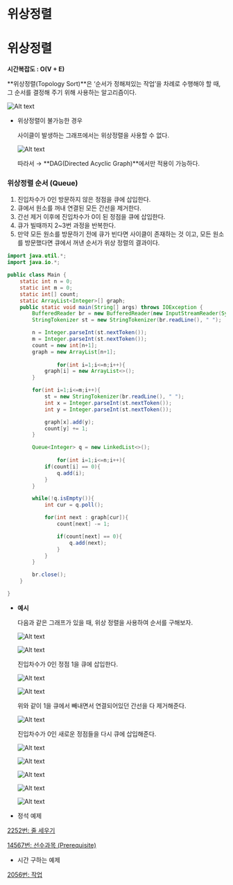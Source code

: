 # 위상정렬

# 위상정렬

**시간복잡도 : O(V + E)**

**위상정렬(Topology Sort)**은 ‘순서가 정해져있는 작업’을 차례로 수행해야 할 때, 그 순서를 결정해 주기 위해 사용하는 알고리즘이다.

![Alt text](https://user-images.githubusercontent.com/84346055/262577918-0ddc7d82-9a55-4e08-8ba9-68754c127fcb.png)

- 위상정렬이 불가능한 경우

  사이클이 발생하는 그래프에서는 위상정렬을 사용할 수 없다.

  ![Alt text](https://user-images.githubusercontent.com/84346055/262577970-ee04ee4f-ab35-4174-b80e-bf8da462da52.png)

  따라서 → **DAG(Directed Acyclic Graph)**에서만 적용이 가능하다.


### 위상정렬 순서 (Queue)

1. 진입차수가 0인 방문하지 않은 정점을 큐에 삽입한다.
2. 큐에서 원소를 꺼내 연결된 모든 간선을 제거한다.
3. 간선 제거 이후에 진입차수가 0이 된 정점을 큐에 삽입한다.
4. 큐가 빌때까지 2~3번 과정을 반복한다.
5. 만약 모든 원소를 방문하기 전에 큐가 빈다면 사이클이 존재하는 것 이고, 모든 원소를 방문했다면 큐에서 꺼낸 순서가 위상 정렬의 결과이다.

```java
import java.util.*;
import java.io.*;

public class Main {
    static int n = 0;
    static int m = 0;
    static int[] count;
    static ArrayList<Integer>[] graph;
    public static void main(String[] args) throws IOException {
        BufferedReader br = new BufferedReader(new InputStreamReader(System.in));
        StringTokenizer st = new StringTokenizer(br.readLine(), " ");

        n = Integer.parseInt(st.nextToken());
        m = Integer.parseInt(st.nextToken());
        count = new int[n+1];
        graph = new ArrayList[n+1];
        
				for(int i=1;i<=n;i++){
            graph[i] = new ArrayList<>();
        }

        for(int i=1;i<=m;i++){
            st = new StringTokenizer(br.readLine(), " ");
            int x = Integer.parseInt(st.nextToken());
            int y = Integer.parseInt(st.nextToken());

            graph[x].add(y);
            count[y] += 1;
        }

        Queue<Integer> q = new LinkedList<>();
        
				for(int i=1;i<=n;i++){
            if(count[i] == 0){
                q.add(i);
            }
        }

        while(!q.isEmpty()){
            int cur = q.poll();

            for(int next : graph[cur]){
                count[next] -= 1;

                if(count[next] == 0){
                    q.add(next);
                }
            }
        }

        br.close();
    }

}
```

- **예시**

  다음과 같은 그래프가 있을 때, 위상 정렬을 사용하여 순서를 구해보자.

  ![Alt text](https://user-images.githubusercontent.com/84346055/262577980-3c9cc0f3-b073-4882-9b51-410534ade257.png)

  ![Alt text](https://user-images.githubusercontent.com/84346055/262577981-98c62431-c9c3-4813-81ca-16edee95df7c.png)

  진입차수가 0인 정점 1을 큐에 삽입한다.

  ![Alt text](https://user-images.githubusercontent.com/84346055/262577984-50308dac-672e-4ad7-92c5-4122bb1cf728.png)

  ![Alt text](https://user-images.githubusercontent.com/84346055/262577984-50308dac-672e-4ad7-92c5-4122bb1cf728.png)

  위와 같이 1을 큐에서 빼내면서 연결되어있던 간선을 다 제거해준다.

  ![Alt text](https://user-images.githubusercontent.com/84346055/262577988-f4d0a8b1-681c-4dfe-8ea1-dab62bec9bb4.png)

  진입차수가 0인 새로운 정점들을 다시 큐에 삽입해준다.

  ![Alt text](https://user-images.githubusercontent.com/84346055/262577990-f9c1b520-c6c1-4963-960d-3e3227e85901.png)

  ![Alt text](https://user-images.githubusercontent.com/84346055/262577994-121de532-bf3f-48a9-8868-ceb68071a4f3.png)

  ![Alt text](https://user-images.githubusercontent.com/84346055/262577997-ce9b0433-d10f-42ab-80f2-bdfa9b2c74b3.png)

  ![Alt text](https://user-images.githubusercontent.com/84346055/262578003-8aefab65-df0d-495b-b395-ddc584a8f60f.png)

  ![Alt text](https://user-images.githubusercontent.com/84346055/262578005-db03339a-8d65-4ef1-b678-7d2e0445298e.png)


- 정석 예제

[2252번: 줄 세우기](https://www.acmicpc.net/problem/2252)

[14567번: 선수과목 (Prerequisite)](https://www.acmicpc.net/problem/14567)

- 시간 구하는 예제

[2056번: 작업](https://www.acmicpc.net/problem/2056)
